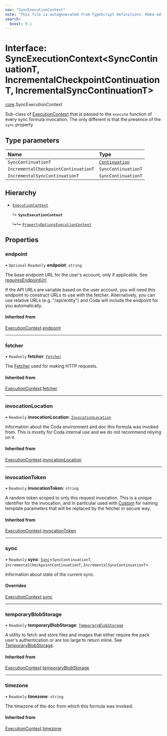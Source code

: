 ```yaml
---
nav: "SyncExecutionContext"
note: "This file is autogenerated from TypeScript definitions. Make edits to the comments in the TypeScript file and then run `make docs` to regenerate this file."
search:
  boost: 0.1
---
```

# Interface: SyncExecutionContext<SyncContinuationT, IncrementalCheckpointContinuationT, IncrementalSyncContinuationT\>

[core](../modules/core.md).SyncExecutionContext

Sub-class of [ExecutionContext](core.ExecutionContext.md) that is passed to the `execute` function of every
sync formula invocation. The only different is that the presence of the `sync` property

## Type parameters

| Name | Type |
| :------ | :------ |
| `SyncContinuationT` | [`Continuation`](core.Continuation.md) |
| `IncrementalCheckpointContinuationT` | `SyncContinuationT` |
| `IncrementalSyncContinuationT` | `SyncContinuationT` |

## Hierarchy

- [`ExecutionContext`](core.ExecutionContext.md)

  ↳ **`SyncExecutionContext`**

  ↳↳ [`PropertyOptionsExecutionContext`](core.PropertyOptionsExecutionContext.md)

## Properties

### endpoint

• `Optional` `Readonly` **endpoint**: `string`

The base endpoint URL for the user's account, only if applicable. See
[requiresEndpointUrl](core.BaseAuthentication.md#requiresendpointurl).

If the API URLs are variable based on the user account, you will need this endpoint
to construct URLs to use with the fetcher. Alternatively, you can use relative URLs
(e.g. "/api/entity") and Coda will include the endpoint for you automatically.

#### Inherited from

[ExecutionContext](core.ExecutionContext.md).[endpoint](core.ExecutionContext.md#endpoint)

___

### fetcher

• `Readonly` **fetcher**: [`Fetcher`](core.Fetcher.md)

The [Fetcher](core.Fetcher.md) used for making HTTP requests.

#### Inherited from

[ExecutionContext](core.ExecutionContext.md).[fetcher](core.ExecutionContext.md#fetcher)

___

### invocationLocation

• `Readonly` **invocationLocation**: [`InvocationLocation`](core.InvocationLocation.md)

Information about the Coda environment and doc this formula was invoked from.
This is mostly for Coda internal use and we do not recommend relying on it.

#### Inherited from

[ExecutionContext](core.ExecutionContext.md).[invocationLocation](core.ExecutionContext.md#invocationlocation)

___

### invocationToken

• `Readonly` **invocationToken**: `string`

A random token scoped to only this request invocation.
This is a unique identifier for the invocation, and in particular used with
[Custom](../enums/core.AuthenticationType.md#custom) for naming template parameters that will be
replaced by the fetcher in secure way.

#### Inherited from

[ExecutionContext](core.ExecutionContext.md).[invocationToken](core.ExecutionContext.md#invocationtoken)

___

### sync

• `Readonly` **sync**: [`Sync`](../types/core.Sync.md)<`SyncContinuationT`, `IncrementalCheckpointContinuationT`, `IncrementalSyncContinuationT`\>

Information about state of the current sync.

#### Overrides

[ExecutionContext](core.ExecutionContext.md).[sync](core.ExecutionContext.md#sync)

___

### temporaryBlobStorage

• `Readonly` **temporaryBlobStorage**: [`TemporaryBlobStorage`](core.TemporaryBlobStorage.md)

A utility to fetch and store files and images that either require the pack user's authentication
or are too large to return inline. See [TemporaryBlobStorage](core.TemporaryBlobStorage.md).

#### Inherited from

[ExecutionContext](core.ExecutionContext.md).[temporaryBlobStorage](core.ExecutionContext.md#temporaryblobstorage)

___

### timezone

• `Readonly` **timezone**: `string`

The timezone of the doc from which this formula was invoked.

#### Inherited from

[ExecutionContext](core.ExecutionContext.md).[timezone](core.ExecutionContext.md#timezone)
